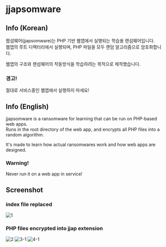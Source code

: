 # jjapsomware

## Info (Korean)

짭섬웨어(jjapsomware)는 PHP 기반 웹앱에서 실행되는 학습용 랜섬웨어입니다. <br>
웹앱의 루트 디렉터리에서 실행되며, PHP 파일을 모두 랜덤 알고리즘으로 암호화합니다. <br>

웹앱의 구조와 랜섬웨어의 작동방식을 학습하려는 목적으로 제작했습니다.

### 경고!

절대로 서비스중인 웹앱에서 실행하지 마세요!

## Info (English)

jjapsomware is a ransomware for learning that can be run on PHP-based web apps. <br>
Runs in the root directory of the web app, and encrypts all PHP files into a random algorithm. <br>

It's made to learn how actual ransomwares work and how web apps are designed.

### Warning!

Never run it on a web app in service!

## Screenshot

### index file replaced
![1](https://user-images.githubusercontent.com/75349747/118674222-97d41180-b834-11eb-9590-46ecad8500cc.PNG)

### PHP files encrypted into jjap extension
![2](https://user-images.githubusercontent.com/75349747/118674227-986ca800-b834-11eb-8baa-ae23d3d27f4e.PNG)
![3-1](https://user-images.githubusercontent.com/75349747/118789089-63616380-b8cf-11eb-9c0e-26e24322eeaf.PNG)
![4-1](https://user-images.githubusercontent.com/75349747/118789117-69574480-b8cf-11eb-90b0-39d23919cc78.PNG)
